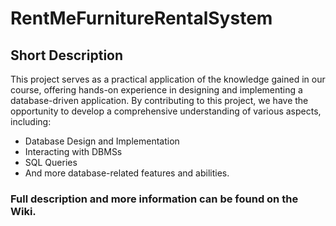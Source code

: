 # RentMeFurnitureRentalSystem

## Short Description
This project serves as a practical application of the knowledge gained in our course, offering hands-on experience in designing and implementing a database-driven application. 
By contributing to this project, we have the opportunity to develop a comprehensive understanding of various aspects, including: 
- Database Design and Implementation
- Interacting with DBMSs
- SQL Queries
- And more database-related features and abilities.

### Full description and more information can be found on the Wiki.
